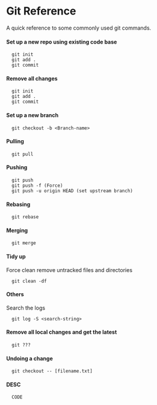 # Git Reference
A quick reference to some commonly used git commands.

#### Set up a new repo using existing code base
``` 
  git init
  git add .
  git commit
```

#### Remove all changes
``` 
  git init
  git add .
  git commit
```

#### Set up a new branch
``` 
  git checkout -b <Branch-name>
```

#### Pulling
```
  git pull
```


#### Pushing
```
  git push
  git push -f (Force)
  git push -u origin HEAD (set upstream branch)
```

#### Rebasing
```
  git rebase 
```

#### Merging
```
  git merge 
```

#### Tidy up 
Force clean remove untracked files and directories
```
  git clean -df
```

#### Others 
Search the logs
```
  git log -S <search-string>
```

#### Remove all local changes and get the latest
```
  git ???
```

#### Undoing a change
```
  git checkout -- [filename.txt]
```

#### DESC
```
  CODE
```
